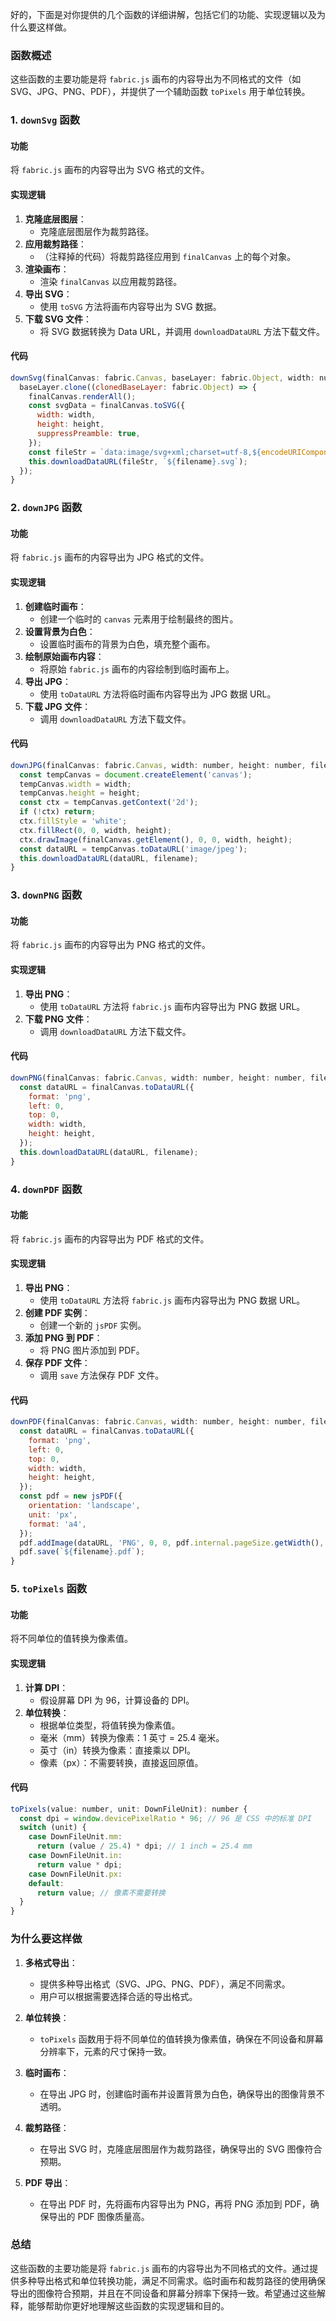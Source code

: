 好的，下面是对你提供的几个函数的详细讲解，包括它们的功能、实现逻辑以及为什么要这样做。

### 函数概述

这些函数的主要功能是将 `fabric.js` 画布的内容导出为不同格式的文件（如 SVG、JPG、PNG、PDF），并提供了一个辅助函数 `toPixels` 用于单位转换。

### 1. `downSvg` 函数

#### 功能
将 `fabric.js` 画布的内容导出为 SVG 格式的文件。

#### 实现逻辑
1. **克隆底层图层**：
   - 克隆底层图层作为裁剪路径。
2. **应用裁剪路径**：
   - （注释掉的代码）将裁剪路径应用到 `finalCanvas` 上的每个对象。
3. **渲染画布**：
   - 渲染 `finalCanvas` 以应用裁剪路径。
4. **导出 SVG**：
   - 使用 `toSVG` 方法将画布内容导出为 SVG 数据。
5. **下载 SVG 文件**：
   - 将 SVG 数据转换为 Data URL，并调用 `downloadDataURL` 方法下载文件。

#### 代码
```javascript
downSvg(finalCanvas: fabric.Canvas, baseLayer: fabric.Object, width: number, height: number, filename: string) {
  baseLayer.clone((clonedBaseLayer: fabric.Object) => {
    finalCanvas.renderAll();
    const svgData = finalCanvas.toSVG({
      width: width,
      height: height,
      suppressPreamble: true,
    });
    const fileStr = `data:image/svg+xml;charset=utf-8,${encodeURIComponent(svgData)}`;
    this.downloadDataURL(fileStr, `${filename}.svg`);
  });
}
```

### 2. `downJPG` 函数

#### 功能
将 `fabric.js` 画布的内容导出为 JPG 格式的文件。

#### 实现逻辑
1. **创建临时画布**：
   - 创建一个临时的 `canvas` 元素用于绘制最终的图片。
2. **设置背景为白色**：
   - 设置临时画布的背景为白色，填充整个画布。
3. **绘制原始画布内容**：
   - 将原始 `fabric.js` 画布的内容绘制到临时画布上。
4. **导出 JPG**：
   - 使用 `toDataURL` 方法将临时画布内容导出为 JPG 数据 URL。
5. **下载 JPG 文件**：
   - 调用 `downloadDataURL` 方法下载文件。

#### 代码
```javascript
downJPG(finalCanvas: fabric.Canvas, width: number, height: number, filename: string) {
  const tempCanvas = document.createElement('canvas');
  tempCanvas.width = width;
  tempCanvas.height = height;
  const ctx = tempCanvas.getContext('2d');
  if (!ctx) return;
  ctx.fillStyle = 'white';
  ctx.fillRect(0, 0, width, height);
  ctx.drawImage(finalCanvas.getElement(), 0, 0, width, height);
  const dataURL = tempCanvas.toDataURL('image/jpeg');
  this.downloadDataURL(dataURL, filename);
}
```

### 3. `downPNG` 函数

#### 功能
将 `fabric.js` 画布的内容导出为 PNG 格式的文件。

#### 实现逻辑
1. **导出 PNG**：
   - 使用 `toDataURL` 方法将 `fabric.js` 画布内容导出为 PNG 数据 URL。
2. **下载 PNG 文件**：
   - 调用 `downloadDataURL` 方法下载文件。

#### 代码
```javascript
downPNG(finalCanvas: fabric.Canvas, width: number, height: number, filename: string) {
  const dataURL = finalCanvas.toDataURL({
    format: 'png',
    left: 0,
    top: 0,
    width: width,
    height: height,
  });
  this.downloadDataURL(dataURL, filename);
}
```

### 4. `downPDF` 函数

#### 功能
将 `fabric.js` 画布的内容导出为 PDF 格式的文件。

#### 实现逻辑
1. **导出 PNG**：
   - 使用 `toDataURL` 方法将 `fabric.js` 画布内容导出为 PNG 数据 URL。
2. **创建 PDF 实例**：
   - 创建一个新的 `jsPDF` 实例。
3. **添加 PNG 到 PDF**：
   - 将 PNG 图片添加到 PDF。
4. **保存 PDF 文件**：
   - 调用 `save` 方法保存 PDF 文件。

#### 代码
```javascript
downPDF(finalCanvas: fabric.Canvas, width: number, height: number, filename: string) {
  const dataURL = finalCanvas.toDataURL({
    format: 'png',
    left: 0,
    top: 0,
    width: width,
    height: height,
  });
  const pdf = new jsPDF({
    orientation: 'landscape',
    unit: 'px',
    format: 'a4',
  });
  pdf.addImage(dataURL, 'PNG', 0, 0, pdf.internal.pageSize.getWidth(), pdf.internal.pageSize.getHeight());
  pdf.save(`${filename}.pdf`);
}
```

### 5. `toPixels` 函数

#### 功能
将不同单位的值转换为像素值。

#### 实现逻辑
1. **计算 DPI**：
   - 假设屏幕 DPI 为 96，计算设备的 DPI。
2. **单位转换**：
   - 根据单位类型，将值转换为像素值。
   - 毫米（mm）转换为像素：1 英寸 = 25.4 毫米。
   - 英寸（in）转换为像素：直接乘以 DPI。
   - 像素（px）：不需要转换，直接返回原值。

#### 代码
```javascript
toPixels(value: number, unit: DownFileUnit): number {
  const dpi = window.devicePixelRatio * 96; // 96 是 CSS 中的标准 DPI
  switch (unit) {
    case DownFileUnit.mm:
      return (value / 25.4) * dpi; // 1 inch = 25.4 mm
    case DownFileUnit.in:
      return value * dpi;
    case DownFileUnit.px:
    default:
      return value; // 像素不需要转换
  }
}
```

### 为什么要这样做

1. **多格式导出**：
   - 提供多种导出格式（SVG、JPG、PNG、PDF），满足不同需求。
   - 用户可以根据需要选择合适的导出格式。

2. **单位转换**：
   - `toPixels` 函数用于将不同单位的值转换为像素值，确保在不同设备和屏幕分辨率下，元素的尺寸保持一致。

3. **临时画布**：
   - 在导出 JPG 时，创建临时画布并设置背景为白色，确保导出的图像背景不透明。

4. **裁剪路径**：
   - 在导出 SVG 时，克隆底层图层作为裁剪路径，确保导出的 SVG 图像符合预期。

5. **PDF 导出**：
   - 在导出 PDF 时，先将画布内容导出为 PNG，再将 PNG 添加到 PDF，确保导出的 PDF 图像质量高。

### 总结

这些函数的主要功能是将 `fabric.js` 画布的内容导出为不同格式的文件。通过提供多种导出格式和单位转换功能，满足不同需求。临时画布和裁剪路径的使用确保导出的图像符合预期，并且在不同设备和屏幕分辨率下保持一致。希望通过这些解释，能够帮助你更好地理解这些函数的实现逻辑和目的。

